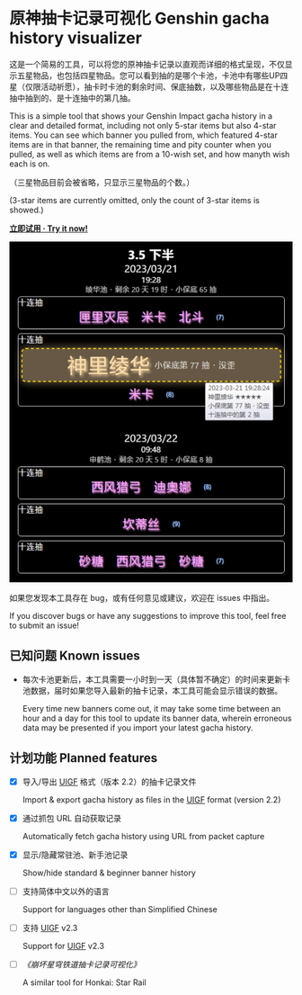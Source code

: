 # 原神抽卡记录可视化 Genshin gacha history visualizer

这是一个简易的工具，可以将您的原神抽卡记录以直观而详细的格式呈现，不仅显示五星物品，也包括四星物品。您可以看到抽的是哪个卡池，卡池中有哪些UP四星（仅限活动祈愿），抽卡时卡池的剩余时间、保底抽数，以及哪些物品是在十连抽中抽到的、是十连抽中的第几抽。

This is a simple tool that shows your Genshin Impact gacha history in a clear and detailed format, including not only 5-star items but also 4-star items. You can see which banner you pulled from, which featured 4-star items are in that banner, the remaining time and pity counter when you pulled, as well as which items are from a 10-wish set, and how manyth wish each is on.

（三星物品目前会被省略，只显示三星物品的个数。）

(3-star items are currently omitted, only the count of 3-star items is showed.)

__[立即试用 · Try it now!](http://dgck81lnn.pony.icu/gi/gacha/)__

![截图](images/screenshot.png)

如果您发现本工具存在 bug，或有任何意见或建议，欢迎在 issues 中指出。

If you discover bugs or have any suggestions to improve this tool, feel free to submit an issue!

## 已知问题 Known issues

* 每次卡池更新后，本工具需要一小时到一天（具体暂不确定）的时间来更新卡池数据，届时如果您导入最新的抽卡记录，本工具可能会显示错误的数据。

  Every time new banners come out, it may take some time between an hour and a day for this tool to update its banner data, wherein erroneous data may be presented if you import your latest gacha history.

## 计划功能 Planned features

- [X] 导入/导出 [UIGF] 格式（版本 2.2）的抽卡记录文件

  Import & export gacha history as files in the [UIGF] format (version 2.2)

- [X] 通过抓包 URL 自动获取记录

  Automatically fetch gacha history using URL from packet capture

- [X] 显示/隐藏常驻池、新手池记录

  Show/hide standard & beginner banner history

- [ ] 支持简体中文以外的语言

  Support for languages other than Simplified Chinese

- [ ] 支持 [UIGF] v2.3

  Support for [UIGF] v2.3

- [ ] _《崩坏星穹铁道抽卡记录可视化》_

  A similar tool for Honkai: Star Rail

[UIGF]: https://uigf.org/zh/standards/UIGF.html
